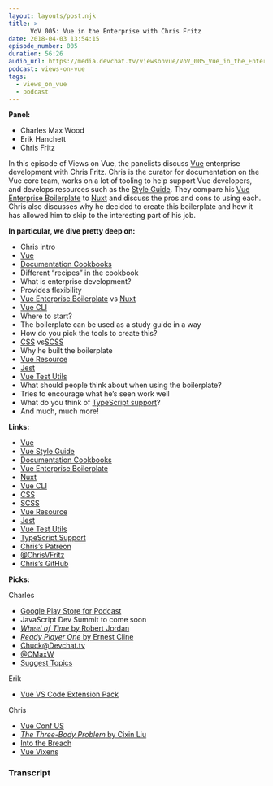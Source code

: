 ```yaml
---
layout: layouts/post.njk
title: >
      VoV 005: Vue in the Enterprise with Chris Fritz
date: 2018-04-03 13:54:15
episode_number: 005
duration: 56:26
audio_url: https://media.devchat.tv/viewsonvue/VoV_005_Vue_in_the_Enterprise_with_Chris%20Fritz.mp3
podcast: views-on-vue
tags: 
  - views_on_vue
  - podcast
---
```


 **Panel:**

- Charles Max Wood
- Erik Hanchett
- Chris Fritz

In this episode of Views on Vue, the panelists discuss [Vue](https://vuejs.org/) enterprise development with Chris Fritz. Chris is the curator for documentation on the Vue core team, works on a lot of tooling to help support Vue developers, and develops resources such as the [Style Guide](https://vuejs.org/v2/style-guide/). They compare his [Vue Enterprise Boilerplate](https://github.com/chrisvfritz/vue-enterprise-boilerplate) to [Nuxt](https://nuxtjs.org/) and discuss the pros and cons to using each. Chris also discusses why he decided to create this boilerplate and how it has allowed him to skip to the interesting part of his job.

**In particular, we dive pretty deep on:**

- Chris intro
- [Vue](https://vuejs.org/)
- [Documentation Cookbooks](https://vuejs.org/v2/cookbook/)
- Different “recipes” in the cookbook
- What is enterprise development?
- Provides flexibility
- [Vue Enterprise Boilerplate](https://github.com/chrisvfritz/vue-enterprise-boilerplate) vs [Nuxt](https://nuxtjs.org/)
- [Vue CLI](https://vuejs.org/v2/guide/installation.html#CLI)
- Where to start?
- The boilerplate can be used as a study guide in a way
- How do you pick the tools to create this?
- [CSS](https://www.w3schools.com/css/) vs[SCSS](https://sass-lang.com/)
- Why he built the boilerplate
- [Vue Resource](https://github.com/pagekit/vue-resource)
- [Jest](https://facebook.github.io/jest/)
- [Vue Test Utils](https://vue-test-utils.vuejs.org/en/)
- What should people think about when using the boilerplate?
- Tries to encourage what he’s seen work well
- What do you think of [TypeScript support](https://vuejs.org/v2/guide/typescript.html)?
- And much, much more!

**Links:**

- [Vue](https://vuejs.org/)
- [Vue Style Guide](https://vuejs.org/v2/style-guide/)
- [Documentation Cookbooks](https://vuejs.org/v2/cookbook/)
- [Vue Enterprise Boilerplate](https://github.com/chrisvfritz/vue-enterprise-boilerplate)
- [Nuxt](https://nuxtjs.org/)
- [Vue CLI](https://vuejs.org/v2/guide/installation.html#CLI)
- [CSS](https://www.w3schools.com/css/)
- [SCSS](https://sass-lang.com/)
- [Vue Resource](https://github.com/pagekit/vue-resource)
- [Jest](https://facebook.github.io/jest/)
- [Vue Test Utils](https://vue-test-utils.vuejs.org/en/)
- [TypeScript Support](https://vuejs.org/v2/guide/typescript.html)
- [Chris’s Patreon](https://www.patreon.com/chrisvuefritz)
- [@ChrisVFritz](https://twitter.com/chrisvfritz?lang=en)
- [Chris’s GitHub](https://github.com/chrisvfritz)

**Picks:**

Charles

- [Google Play Store for Podcast](https://play.google.com/music/listen?u=0#/ps/I7wrdqu6537bg4la5gkmkg72gj4)
- JavaScript Dev Summit to come soon
- [_Wheel of Time_ by Robert Jordan](https://www.amazon.com/Wheel-Time-Boxed-Set-Books/dp/0812538366)
- [_Ready Player One_ by Ernest Cline](https://www.amazon.com/Ready-Player-One-Ernest-Cline/dp/0307887448)
- [Chuck@Devchat.tv](mailto:Chuck@Devchat.tv)
- [@CMaxW](https://twitter.com/cmaxw?lang=en)
- [Suggest Topics](http://viewsonvue.com/)

Erik

- [Vue VS Code Extension Pack](https://marketplace.visualstudio.com/items?itemName=sdras.vue-vscode-extensionpack)

Chris

- [Vue Conf US](http://us.vuejs.org/)
- [_The Three-Body Problem_ by Cixin Liu](https://www.amazon.com/Three-Body-Problem-Cixin-Liu/dp/0765382032)
- [Into the Breach](http://store.steampowered.com/app/590380/Into_the_Breach/)
- [Vue Vixens](https://vuevixens.org/)


### Transcript


